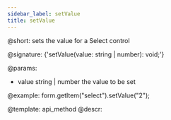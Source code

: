 ```yaml
---
sidebar_label: setValue
title: setValue
---          
```


@short: sets the value for a Select control

@signature: {'setValue(value: string | number): void;'}

@params:
- value     string | number     the value to be set  


@example:
form.getItem("select").setValue("2");



@template: api_method
@descr:



